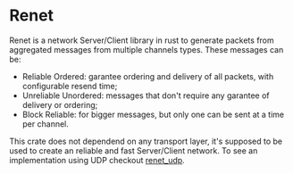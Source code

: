 # Renet
Renet is a network Server/Client library in rust to generate packets from aggregated messages from multiple channels types. These messages can be:

- Reliable Ordered: garantee ordering and delivery of all packets, with configurable resend time;
- Unreliable Unordered: messages that don't require any garantee of delivery or ordering;
- Block Reliable: for bigger messages, but only one can be sent at a time per channel.

This crate does not dependend on any transport layer, it's supposed to be used to create an reliable and fast Server/Client network. 
To see an implementation using UDP checkout [renet_udp](https://github.com/lucaspoffo/renet).
